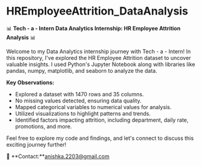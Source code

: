 # HREmployeeAttrition_DataAnalysis
📊 **Tech - a - Intern Data Analytics Internship: HR Employee Attrition Analysis** 📊

Welcome to my Data Analytics internship journey with Tech - a - Intern! In this repository, I've explored the HR Employee Attrition dataset to uncover valuable insights. I used Python's Jupyter Notebook along with libraries like pandas, numpy, matplotlib, and seaborn to analyze the data.

**Key Observations:**
- Explored a dataset with 1470 rows and 35 columns.
- No missing values detected, ensuring data quality.
- Mapped categorical variables to numerical values for analysis.
- Utilized visualizations to highlight patterns and trends.
- Identified factors impacting attrition, including department, daily rate, promotions, and more.
  
Feel free to explore my code and findings, and let's connect to discuss this exciting journey further!

📧 **Contact:**anishka.2203@gmail.com

